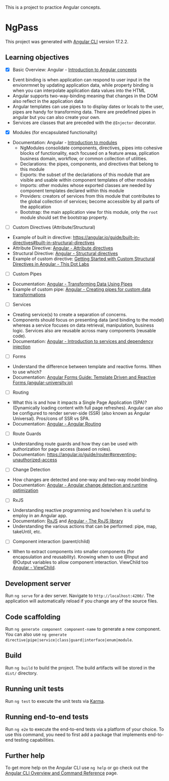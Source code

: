 This is a project to practice Angular concepts.

# NgPass

This project was generated with [Angular CLI](https://github.com/angular/angular-cli) version 17.2.2.

## Learning objectives
- [X] Basic Overview: Angular - [Introduction to Angular concepts](https://angular.io/guide/architecture)
 - Event binding is when application can respond to user input in the envionrmnet by updating application data, while property binding is when you can interpolate application data values into the HTML
 - Angular supports two-way-binding meaning that changes in the DOM also reflect in the application data
 - Angular templates can use pipes to to display dates or locals to the user, pipes are handy for transforming data. There are predefined pipes in angular but you can also create your own.
 - Services are classes that are preceded with the `@Injector` decorator.
- [X] Modules (for encapsulated functionality)
- Documentation: Angular - [Introduction to modules](https://angular.io/guide/architecture-modules)
    - NgModules consolidate components, directives, pipes into cohesive blocks of functionality, each focused on a feature areaa, pplication business domain, workflow, or common collection of utilities.
    - Declarations: the pipes, components, and directives that belong to this module
    - Exports: the subset of the declariations of this module that are visible and usable within component templates of other modules
    - Imports: other modules whose exported classes are needed by component templates declared within this module
    - Providers: creators of services from this module that contributes to the global collection of services; become accessible by all parts of the application
    - Bootstrap: the main application view for this module, only the `root` module should set the bootstrap property.
- [ ] Custom Directives (Attribute/Structural)
- Example of built in directive: https://angular.io/guide/built-in-directives#built-in-structural-directives
- Attribute Directive: [Angular - Attribute directives](https://angular.io/guide/attribute-directives)
- Structural Directive: [Angular - Structural directives](https://angular.io/guide/structural-directives)
- Example of custom directive: [Getting Started with Custom Structural Directives in Angular - This Dot Labs](https://www.thisdot.co/blog/getting-started-with-custom-structural-directives-in-angular)
- [ ] Custom Pipes
- Documentation: [Angular - Transforming Data Using Pipes](https://angular.io/guide/pipes)
- Example of custom pipe: [Angular - Creating pipes for custom data transformations](https://angular.io/guide/pipes-custom-data-trans)
- [ ] Services
- Creating service(s) to create a separation of concerns.
- Components should focus on presenting data (and binding to the model) whereas a service focuses on data retrieval, manipulation, business logic. Services also are reusable across many components (reusable code).
- Documentation: [Angular - Introduction to services and dependency injection](https://angular.io/guide/architecture-services)
- [ ] Forms
- Understand the difference between template and reactive forms. When to use which?
- Documentation: [Angular Forms Guide: Template Driven and Reactive Forms (angular-university.io)](https://blog.angular-university.io/introduction-to-angular-2-forms-template-driven-vs-model-driven/)
- [ ] Routing
 - What this is and how it impacts a Single Page Application (SPA)? (Dynamically loading content with full page refreshes). Angular can also be configured to render server-side (SSR) (also known as Angular Universal). Pros/cons of SSR vs SPA.
 - Documentation: [Angular - Angular Routing](https://angular.io/guide/routing-overview)
- [ ] Route Guards
- Understanding route guards and how they can be used with authorization for page access (based on roles).
- Documentation: https://angular.io/guide/router#preventing-unauthorized-access
- [ ] Change Detection
- How changes are detected and one-way and two-way model binding.
- Documentation: [Angular - Angular change detection and runtime optimization](https://angular.io/guide/change-detection)
- [ ] RxJS
- Understanding reactive programming and how/when it is useful to employ in an Angular app.
- Documentation: [RxJS](https://rxjs.dev/) and [Angular - The RxJS library](https://angular.io/guide/rx-library)
- Understanding the various actions that can be performed: pipe, map, takeUntil, etc.
- [ ] Component interaction (parent/child)
- When to extract components into smaller components (for encapsulation and reusability). Knowing when to use @Input and @Output variables to allow component interaction. ViewChild too [Angular - ViewChild](https://angular.io/api/core/ViewChild).

## Development server

Run `ng serve` for a dev server. Navigate to `http://localhost:4200/`. The application will automatically reload if you change any of the source files.

## Code scaffolding

Run `ng generate component component-name` to generate a new component. You can also use `ng generate directive|pipe|service|class|guard|interface|enum|module`.

## Build

Run `ng build` to build the project. The build artifacts will be stored in the `dist/` directory.

## Running unit tests

Run `ng test` to execute the unit tests via [Karma](https://karma-runner.github.io).

## Running end-to-end tests

Run `ng e2e` to execute the end-to-end tests via a platform of your choice. To use this command, you need to first add a package that implements end-to-end testing capabilities.

## Further help

To get more help on the Angular CLI use `ng help` or go check out the [Angular CLI Overview and Command Reference](https://angular.io/cli) page.
